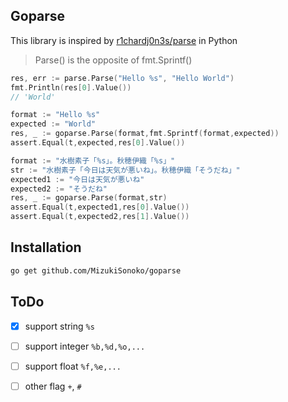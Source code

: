 
## Goparse
This library is inspired by [r1chardj0n3s/parse](https://github.com/r1chardj0n3s/parse) in Python

> Parse() is the opposite of fmt.Sprintf()

```go
res, err := parse.Parse("Hello %s", "Hello World")
fmt.Println(res[0].Value())
// 'World'
```

```go
format := "Hello %s"
expected := "World"
res, _ := goparse.Parse(format,fmt.Sprintf(format,expected))
assert.Equal(t,expected,res[0].Value())
```

```go
format := "水樹素子「%s」。秋穂伊織「%s」"
str := "水樹素子「今日は天気が悪いね」。秋穂伊織「そうだね」"
expected1 := "今日は天気が悪いね"
expected2 := "そうだね"
res, _ := goparse.Parse(format,str)
assert.Equal(t,expected1,res[0].Value())
assert.Equal(t,expected2,res[1].Value())
```

## Installation

```sh
go get github.com/MizukiSonoko/goparse
```

## ToDo

- [x] support string `%s`
- [ ] support integer `%b,%d,%o,...`
- [ ] support float `%f,%e,...`
- [ ] other flag `+`, `#`

 